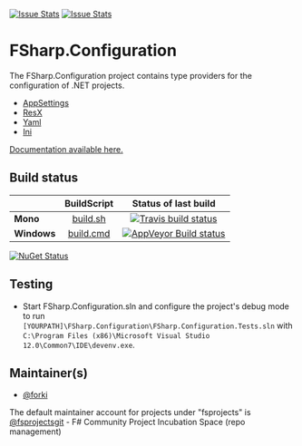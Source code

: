 [![Issue Stats](http://issuestats.com/github/fsprojects/FSharp.Configuration/badge/issue)](http://issuestats.com/github/fsprojects/FSharp.Configuration)
[![Issue Stats](http://issuestats.com/github/fsprojects/FSharp.Configuration/badge/pr)](http://issuestats.com/github/fsprojects/FSharp.Configuration)

FSharp.Configuration
===========================

The FSharp.Configuration project contains type providers for the configuration of .NET projects.

* [AppSettings](http://fsprojects.github.io/FSharp.Configuration/AppSettingsProvider.html)
* [ResX](http://fsprojects.github.io/FSharp.Configuration/ResXProvider.html)
* [Yaml](http://fsprojects.github.io/FSharp.Configuration/YamlConfigProvider.html)
* [Ini](http://fsprojects.github.io/FSharp.Configuration/IniTypeProvider.html)

<a href="http://fsprojects.github.io/FSharp.Configuration" target="_blank">Documentation available here.</a>

## Build status

|  |  BuildScript | Status of last build |
| :------ | :------: | :------: |
| **Mono** | [build.sh](https://github.com/fsprojects/FSharp.Configuration/blob/master/build.sh) | [![Travis build status](https://travis-ci.org/fsprojects/FSharp.Configuration.png)](https://travis-ci.org/fsprojects/FSharp.Configuration) |
| **Windows** | [build.cmd](https://github.com/fsprojects/FSharp.Configuration/blob/master/build.cmd) | [![AppVeyor Build status](https://ci.appveyor.com/api/projects/status/eljpus4w1t7b0jic)](https://ci.appveyor.com/project/vasily-kirichenko/fsharp-configuration) |

[![NuGet Status](http://img.shields.io/nuget/v/FSharp.Configuration.svg?style=flat)](https://www.nuget.org/packages/FSharp.Configuration/)

## Testing

* Start FSharp.Configuration.sln and configure the project's debug mode to run `[YOURPATH]\FSharp.Configuration\FSharp.Configuration.Tests.sln` with `C:\Program Files (x86)\Microsoft Visual Studio 12.0\Common7\IDE\devenv.exe`.
 

## Maintainer(s)

- [@forki](https://github.com/forki)

The default maintainer account for projects under "fsprojects" is [@fsprojectsgit](https://github.com/fsprojectsgit) - F# Community Project Incubation Space (repo management)
